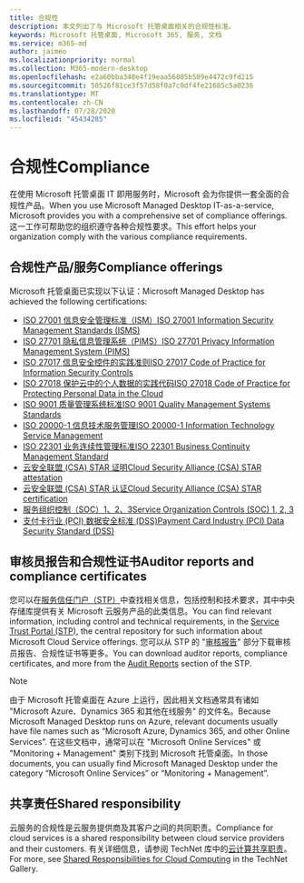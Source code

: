 ```yaml
---
title: 合规性
description: 本文列出了与 Microsoft 托管桌面相关的合规性标准。
keywords: Microsoft 托管桌面, Microsoft 365, 服务, 文档
ms.service: m365-md
author: jaimeo
ms.localizationpriority: normal
ms.collection: M365-modern-desktop
ms.openlocfilehash: e2a60bba348e4f19eaa56805b509e4472c9fd215
ms.sourcegitcommit: 50526f81ce3f57d58f0a7c0df4fe21685c5a0236
ms.translationtype: MT
ms.contentlocale: zh-CN
ms.lasthandoff: 07/28/2020
ms.locfileid: "45434285"
---
```

# <a name="compliance"></a><span data-ttu-id="9b8b4-104">合规性</span><span class="sxs-lookup"><span data-stu-id="9b8b4-104">Compliance</span></span>

<span data-ttu-id="9b8b4-105">在使用 Microsoft 托管桌面 IT 即用服务时，Microsoft 会为你提供一套全面的合规性产品。</span><span class="sxs-lookup"><span data-stu-id="9b8b4-105">When you use Microsoft Managed Desktop IT-as-a-service, Microsoft provides you with a comprehensive set of compliance offerings.</span></span> <span data-ttu-id="9b8b4-106">这一工作可帮助您的组织遵守各种合规性要求。</span><span class="sxs-lookup"><span data-stu-id="9b8b4-106">This effort helps your organization comply with the various compliance requirements.</span></span>

## <a name="compliance-offerings"></a><span data-ttu-id="9b8b4-107">合规性产品/服务</span><span class="sxs-lookup"><span data-stu-id="9b8b4-107">Compliance offerings</span></span>

<span data-ttu-id="9b8b4-108">Microsoft 托管桌面已实现以下认证：</span><span class="sxs-lookup"><span data-stu-id="9b8b4-108">Microsoft Managed Desktop has achieved the following certifications:</span></span>

- [<span data-ttu-id="9b8b4-109">ISO 27001 信息安全管理标准（ISM）</span><span class="sxs-lookup"><span data-stu-id="9b8b4-109">ISO 27001 Information Security Management Standards (ISMS)</span></span>](../../compliance/offering-ISO-27001.md)
- [<span data-ttu-id="9b8b4-110">ISO 27701 隐私信息管理系统（PIMS）</span><span class="sxs-lookup"><span data-stu-id="9b8b4-110">ISO 27701 Privacy Information Management System (PIMS)</span></span>](../../compliance/offering-iso-27701.md)
- [<span data-ttu-id="9b8b4-111">ISO 27017 信息安全控件的实践准则</span><span class="sxs-lookup"><span data-stu-id="9b8b4-111">ISO 27017 Code of Practice for Information Security Controls</span></span>](../../compliance/offering-ISO-27017.md)
- [<span data-ttu-id="9b8b4-112">ISO 27018 保护云中的个人数据的实践代码</span><span class="sxs-lookup"><span data-stu-id="9b8b4-112">ISO 27018 Code of Practice for Protecting Personal Data in the Cloud</span></span>](../../compliance/offering-ISO-27018.md)
- [<span data-ttu-id="9b8b4-113">ISO 9001 质量管理系统标准</span><span class="sxs-lookup"><span data-stu-id="9b8b4-113">ISO 9001 Quality Management Systems Standards</span></span>](../../compliance/offering-ISO-9001.md)
- [<span data-ttu-id="9b8b4-114">ISO 20000-1 信息技术服务管理</span><span class="sxs-lookup"><span data-stu-id="9b8b4-114">ISO 20000-1 Information Technology Service Management</span></span>](../../compliance/offering-ISO-20000-1-2011.md)
- [<span data-ttu-id="9b8b4-115">ISO 22301 业务连续性管理标准</span><span class="sxs-lookup"><span data-stu-id="9b8b4-115">ISO 22301 Business Continuity Management Standard</span></span>](../../compliance/offering-ISO-22301.md)
- [<span data-ttu-id="9b8b4-116">云安全联盟 (CSA) STAR 证明</span><span class="sxs-lookup"><span data-stu-id="9b8b4-116">Cloud Security Alliance (CSA) STAR attestation</span></span>](../../compliance/offering-CSA-STAR-Attestation.md)
- [<span data-ttu-id="9b8b4-117">云安全联盟 (CSA) STAR 认证</span><span class="sxs-lookup"><span data-stu-id="9b8b4-117">Cloud Security Alliance (CSA) STAR certification</span></span>](../../compliance/offering-CSA-Star-Certification.md)
- [<span data-ttu-id="9b8b4-118">服务组织控制（SOC）1、2、3</span><span class="sxs-lookup"><span data-stu-id="9b8b4-118">Service Organization Controls (SOC) 1, 2, 3</span></span>](../../compliance/offering-SOC.md)
- [<span data-ttu-id="9b8b4-119">支付卡行业 (PCI) 数据安全标准 (DSS)</span><span class="sxs-lookup"><span data-stu-id="9b8b4-119">Payment Card Industry (PCI) Data Security Standard (DSS)</span></span>](../../compliance/offering-PCI-DSS.md)

## <a name="auditor-reports-and-compliance-certificates"></a><span data-ttu-id="9b8b4-120">审核员报告和合规性证书</span><span class="sxs-lookup"><span data-stu-id="9b8b4-120">Auditor reports and compliance certificates</span></span>

<span data-ttu-id="9b8b4-121">您可以在[服务信任门户（STP）](https://servicetrust.microsoft.com/)中查找相关信息，包括控制和技术要求，其中中央存储库提供有关 Microsoft 云服务产品的此类信息。</span><span class="sxs-lookup"><span data-stu-id="9b8b4-121">You can find relevant information, including control and technical requirements, in the [Service Trust Portal (STP)](https://servicetrust.microsoft.com/), the central repository for such information about Microsoft Cloud Service offerings.</span></span> <span data-ttu-id="9b8b4-122">您可以从 STP 的 "[审核报告](https://servicetrust.microsoft.com/ViewPage/MSComplianceGuide)" 部分下载审核员报告、合规性证书等更多。</span><span class="sxs-lookup"><span data-stu-id="9b8b4-122">You can download auditor reports, compliance certificates, and more from the [Audit Reports](https://servicetrust.microsoft.com/ViewPage/MSComplianceGuide) section of the STP.</span></span>

> [!NOTE]
> <span data-ttu-id="9b8b4-123">由于 Microsoft 托管桌面在 Azure 上运行，因此相关文档通常具有诸如 "Microsoft Azure、Dynamics 365 和其他在线服务" 的文件名。</span><span class="sxs-lookup"><span data-stu-id="9b8b4-123">Because Microsoft Managed Desktop runs on Azure, relevant documents usually have file names such as “Microsoft Azure, Dynamics 365, and other Online Services”.</span></span> <span data-ttu-id="9b8b4-124">在这些文档中，通常可以在 "Microsoft Online Services" 或 "Monitoring + Management" 类别下找到 Microsoft 托管桌面。</span><span class="sxs-lookup"><span data-stu-id="9b8b4-124">In those documents, you can usually find Microsoft Managed Desktop under the category “Microsoft Online Services” or “Monitoring + Management”.</span></span>

## <a name="shared-responsibility"></a><span data-ttu-id="9b8b4-125">共享责任</span><span class="sxs-lookup"><span data-stu-id="9b8b4-125">Shared responsibility</span></span>

<span data-ttu-id="9b8b4-126">云服务的合规性是云服务提供商及其客户之间的共同职责。</span><span class="sxs-lookup"><span data-stu-id="9b8b4-126">Compliance for cloud services is a shared responsibility between cloud service providers and their customers.</span></span> <span data-ttu-id="9b8b4-127">有关详细信息，请参阅 TechNet 库中的[云计算共享职责](https://gallery.technet.microsoft.com/Shared-Responsibilities-81d0ff91)。</span><span class="sxs-lookup"><span data-stu-id="9b8b4-127">For more, see [Shared Responsibilities for Cloud Computing](https://gallery.technet.microsoft.com/Shared-Responsibilities-81d0ff91) in the TechNet Gallery.</span></span>
